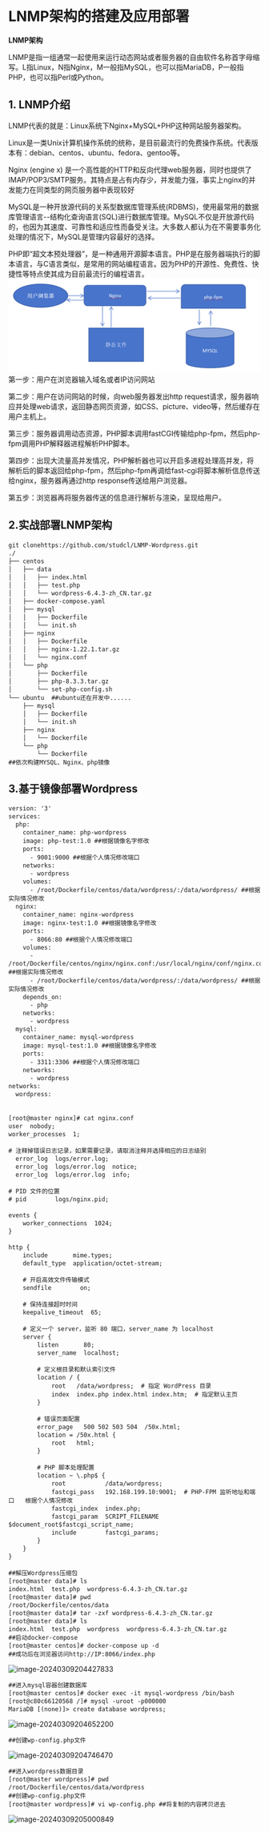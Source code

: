 # LNMP架构的搭建及应用部署

**LNMP架构**

LNMP是指一组通常一起使用来运行动态网站或者服务器的自由软件名称首字母缩写。L指Linux，N指Nginx，M一般指MySQL，也可以指MariaDB，P一般指PHP，也可以指Perl或Python。

## **1. LNMP介绍**

LNMP代表的就是：Linux系统下Nginx+MySQL+PHP这种网站服务器架构。

Linux是一类Unix计算机操作系统的统称，是目前最流行的免费操作系统。代表版本有：debian、centos、ubuntu、fedora、gentoo等。

Nginx (engine x) 是一个高性能的HTTP和反向代理web服务器，同时也提供了IMAP/POP3/SMTP服务。其特点是占有内存少，并发能力强，事实上nginx的并发能力在同类型的网页服务器中表现较好

MySQL是一种开放源代码的关系型数据库管理系统(RDBMS)，使用最常用的数据库管理语言--结构化查询语言(SQL)进行数据库管理。MySQL不仅是开放源代码的，也因为其速度、可靠性和适应性而备受关注。大多数人都认为在不需要事务化处理的情况下，MySQL是管理内容最好的选择。

PHP即“超文本预处理器”，是一种通用开源脚本语言。PHP是在服务器端执行的脚本语言，与C语言类似，是常用的网站编程语言。因为PHP的开源性、免费性、快捷性等特点使其成为目前最流行的编程语言。
![image](https://github.com/studcl/LNMP-Wordpress/blob/master/image-20240309202102789.png)
第一步：用户在浏览器输入域名或者IP访问网站

第二步：用户在访问网站的时候，向web服务器发出http request请求，服务器响应并处理web请求，返回静态网页资源，如CSS、picture、video等，然后缓存在用户主机上。

第三步：服务器调用动态资源，PHP脚本调用fastCGI传输给php-fpm，然后php-fpm调用PHP解释器进程解析PHP脚本。

第四步：出现大流量高并发情况，PHP解析器也可以开启多进程处理高并发，将解析后的脚本返回给php-fpm，然后php-fpm再调给fast-cgi将脚本解析信息传送给nginx，服务器再通过http response传送给用户浏览器。

第五步：浏览器再将服务器传送的信息进行解析与渲染，呈现给用户。
## 2.**实战部署LNMP架构**

```
git clonehttps://github.com/studcl/LNMP-Wordpress.git
./
├── centos
│   ├── data
│   │   ├── index.html
│   │   ├── test.php
│   │   └── wordpress-6.4.3-zh_CN.tar.gz
│   ├── docker-compose.yaml
│   ├── mysql
│   │   ├── Dockerfile
│   │   └── init.sh
│   ├── nginx
│   │   ├── Dockerfile
│   │   ├── nginx-1.22.1.tar.gz
│   │   └── nginx.conf
│   └── php
│       ├── Dockerfile
│       ├── php-8.3.3.tar.gz
│       └── set-php-config.sh
└── ubuntu  ##ubuntu还在开发中......
    ├── mysql
    │   ├── Dockerfile
    │   └── init.sh
    ├── nginx
    │   └── Dockerfile
    └── php
        └── Dockerfile
##依次构建MYSQL、Nginx、php镜像
```

## 3.基于镜像部署Wordpress

```
version: '3'
services:
  php:
    container_name: php-wordpress
    image: php-test:1.0 ##根据镜像名字修改
    ports:
      - 9001:9000 ##根据个人情况修改端口
    networks:
      - wordpress
    volumes:
      - /root/Dockerfile/centos/data/wordpress/:/data/wordpress/ ##根据实际情况修改
  nginx:
    container_name: nginx-wordpress
    image: nginx-test:1.0 ##根据镜像名字修改
    ports:
      - 8066:80 ##根据个人情况修改端口
    volumes:
      -  /root/Dockerfile/centos/nginx/nginx.conf:/usr/local/nginx/conf/nginx.conf ##根据实际情况修改
      - /root/Dockerfile/centos/data/wordpress/:/data/wordpress/ ##根据实际情况修改
    depends_on:
      - php
    networks:
      - wordpress
  mysql:
    container_name: mysql-wordpress
    image: mysql-test:1.0 ##根据镜像名字修改
    ports: 
      - 3311:3306 ##根据个人情况修改端口
    networks:
      - wordpress
networks:
  wordpress:


[root@master nginx]# cat nginx.conf 
user  nobody;  
worker_processes  1;  
  
# 注释掉错误日志记录，如果需要记录，请取消注释并选择相应的日志级别  
  error_log  logs/error.log;  
  error_log  logs/error.log  notice;  
  error_log  logs/error.log  info;  
  
# PID 文件的位置  
# pid        logs/nginx.pid;  
  
events {  
    worker_connections  1024;  
}  
  
http {  
    include       mime.types;  
    default_type  application/octet-stream;  
  
    # 开启高效文件传输模式  
    sendfile        on;  
  
    # 保持连接超时时间  
    keepalive_timeout  65;  
  
    # 定义一个 server，监听 80 端口，server_name 为 localhost  
    server {  
        listen       80;  
        server_name  localhost;  
  
        # 定义根目录和默认索引文件  
        location / {  
            root   /data/wordpress;  # 指定 WordPress 目录  
            index  index.php index.html index.htm;  # 指定默认主页  
        }  
  
        # 错误页面配置  
        error_page   500 502 503 504  /50x.html;  
        location = /50x.html {  
            root   html;  
        }  
  
        # PHP 脚本处理配置  
        location ~ \.php$ {  
            root           /data/wordpress;  
            fastcgi_pass   192.168.199.10:9001;  # PHP-FPM 监听地址和端口   根据个人情况修改
            fastcgi_index  index.php;  
            fastcgi_param  SCRIPT_FILENAME  $document_root$fastcgi_script_name;  
            include        fastcgi_params;  
        }  
    }  
}

##解压Wordpress压缩包
[root@master data]# ls
index.html  test.php  wordpress-6.4.3-zh_CN.tar.gz
[root@master data]# pwd
/root/Dockerfile/centos/data
[root@master data]# tar -zxf wordpress-6.4.3-zh_CN.tar.gz 
[root@master data]# ls
index.html  test.php  wordpress  wordpress-6.4.3-zh_CN.tar.gz
##启动docker-compose
[root@master centos]# docker-compose up -d
##成功后在浏览器访问http://IP:8066/index.php
```

![image-20240309204427833](C:\Users\86183\AppData\Roaming\Typora\typora-user-images\image-20240309204427833.png)

```
##进入mysql容器创建数据库
[root@master centos]# docker exec -it mysql-wordpress /bin/bash
[root@c80c66120568 /]# mysql -uroot -p000000
MariaDB [(none)]> create database wordpress;

```

![image-20240309204652200](C:\Users\86183\AppData\Roaming\Typora\typora-user-images\image-20240309204652200.png)

```
##创建wp-config.php文件
```

![image-20240309204746470](C:\Users\86183\AppData\Roaming\Typora\typora-user-images\image-20240309204746470.png)

```
##进入wordpress数据目录
[root@master wordpress]# pwd
/root/Dockerfile/centos/data/wordpress
##创建wp-config.php文件
[root@master wordpress]# vi wp-config.php ##将复制的内容拷贝进去
```

![image-20240309205000849](C:\Users\86183\AppData\Roaming\Typora\typora-user-images\image-20240309205000849.png)
